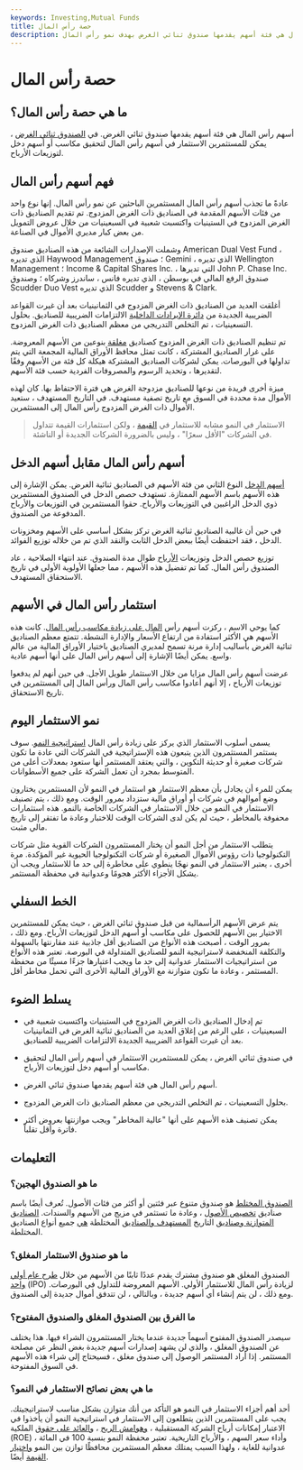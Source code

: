 ```yaml
---
keywords: Investing,Mutual Funds
title: حصة رأس المال
description: أسهم رأس المال هي فئة أسهم يقدمها صندوق ثنائي الغرض بهدف نمو رأس المال.
---
```


# حصة رأس المال
## ما هي حصة رأس المال؟

أسهم رأس المال هي فئة أسهم يقدمها صندوق ثنائي الغرض. في [الصندوق ثنائي الغرض](/dualpurposefund) ، يمكن للمستثمرين الاستثمار في أسهم رأس المال لتحقيق مكاسب أو أسهم دخل لتوزيعات الأرباح.

## فهم أسهم رأس المال

عادةً ما تجذب أسهم رأس المال المستثمرين الباحثين عن نمو رأس المال. إنها نوع واحد من فئات الأسهم المقدمة في الصناديق ذات الغرض المزدوج. تم تقديم الصناديق ذات الغرض المزدوج في الستينيات واكتسبت شعبية في السبعينيات من خلال عروض التمويل من بعض كبار مديري الأموال في الصناعة.

وشملت الإصدارات الشائعة من هذه الصناديق صندوق American Dual Vest Fund ، الذي تديره Haywood Management ؛ صندوق Gemini ، الذي تديره Wellington Management ؛ Income & Capital Shares Inc. ، التي تديرها John P. Chase Inc. صندوق الرفع المالي في بوسطن ، الذي تديره فانس ، ساندرز وشركاه ؛ وصندوق Scudder Duo Vest الذي تديره Scudder و Stevens & Clark.

أغلقت العديد من الصناديق ذات الغرض المزدوج في الثمانينيات بعد أن غيرت القواعد الضريبية الجديدة من [دائرة الإيرادات الداخلية](/irs) الالتزامات الضريبية للصناديق. بحلول التسعينيات ، تم التخلص التدريجي من معظم الصناديق ذات الغرض المزدوج.

تم تنظيم الصناديق ذات الغرض المزدوج كصناديق [مغلقة](/closed-endinvestment) بنوعين من الأسهم المعروضة. على غرار الصناديق المشتركة ، كانت تمثل محافظ الأوراق المالية المجمعة التي يتم تداولها في البورصات. يمكن لشركات الصناديق المشتركة هيكلة كل فئة من الأسهم وفقًا لتقديرها ، وتحديد الرسوم والمصروفات الفردية حسب فئة الأسهم.

ميزة أخرى فريدة من نوعها للصناديق مزدوجة الغرض هي فترة الاحتفاظ بها. كان لهذه الأموال مدة محددة في السوق مع تاريخ تصفية مستهدف. في التاريخ المستهدف ، ستعيد الأموال ذات الغرض المزدوج رأس المال إلى المستثمرين.

> الاستثمار في النمو مشابه للاستثمار في [القيمة](/valueinvesting) ، ولكن استثمارات القيمة تتداول في الشركات "الأقل سعرًا" ، وليس بالضرورة الشركات الجديدة أو الناشئة.

>

## أسهم رأس المال مقابل أسهم الدخل

[أسهم الدخل](/incomeshare) النوع الثاني من فئة الأسهم في الصناديق ثنائية الغرض. يمكن الإشارة إلى هذه الأسهم باسم الأسهم الممتازة. تستهدف حصص الدخل في الصندوق المستثمرين ذوي الدخل الراغبين في التوزيعات والأرباح. حقوا المستثمرين في التوزيعات والأرباح المدفوعة من الصندوق.

في حين أن غالبية الصناديق ثنائية الغرض تركز بشكل أساسي على الأسهم ومخزونات الدخل ، فقد احتفظت أيضًا ببعض الدخل الثابت والنقد الذي تم من خلاله توزيع الفوائد.

توزيع حصص الدخل وتوزيعات [الأرباح](/dividend) طوال مدة الصندوق. عند انتهاء الصلاحية ، عاد الصندوق رأس المال. كما تم تفضيل هذه الأسهم ، مما جعلها الأولوية الأولى في تاريخ الاستحقاق المستهدف.

## استثمار رأس المال في الأسهم

كما يوحي الاسم ، ركزت أسهم رأس [المال على زيادة مكاسب رأس المال](/capitalgain). كانت هذه الأسهم هي الأكثر استفادة من ارتفاع الأسعار والإدارة النشطة. تتمتع معظم الصناديق ثنائية الغرض بأساليب إدارة مرنة تسمح لمديري الصناديق باختيار الأوراق المالية من عالم واسع. يمكن أيضًا الإشارة إلى أسهم رأس المال على أنها أسهم عادية.

عرضت أسهم رأس المال مزايا من خلال الاستثمار طويل الأجل. في حين أنهم لم يدفعوا توزيعات الأرباح ، إلا أنهم أعادوا مكاسب رأس المال ورأس المال إلى المستثمرين في تاريخ الاستحقاق.

## نمو الاستثمار اليوم

يسمى أسلوب الاستثمار الذي يركز على زيادة رأس المال [استراتيجية النمو](/growthinvesting). سوف يستثمر المستثمرون الذين يتبعون هذه الإستراتيجية في الشركات التي عادة ما تكون شركات صغيرة أو حديثة التكوين ، والتي يعتقد المستثمر أنها ستعود بمعدلات أعلى من المتوسط بمجرد أن تعمل الشركة على جميع الأسطوانات.

يمكن للمرء أن يجادل بأن معظم الاستثمار هو استثمار في النمو لأن المستثمرين يختارون وضع أموالهم في شركات أو أوراق مالية ستزداد بمرور الوقت. ومع ذلك ، يتم تصنيف الاستثمار في النمو من خلال الاستثمار في الشركات الخاصة بالنمو. هذه استثمارات محفوفة بالمخاطر ، حيث لم يكن لدى الشركات الوقت للاختبار وعادة ما تفتقر إلى تاريخ مالي مثبت.

يتطلب الاستثمار من أجل النمو أن يختار المستثمرون الشركات القوية مثل شركات التكنولوجيا ذات رؤوس الأموال الصغيرة أو شركات التكنولوجيا الحيوية غير المؤكدة. مرة أخرى ، يعتبر الاستثمار في النمو نهجًا ينطوي على مخاطرة إلى حد ما للاستثمار ويجب أن يشكل الأجزاء الأكثر هجومًا وعدوانية في محفظة المستثمر.

## الخط السفلي

يتم عرض الأسهم الرأسمالية من قبل صندوق ثنائي الغرض ، حيث يمكن للمستثمرين الاختيار بين الأسهم للحصول على مكاسب أو أسهم الدخل لتوزيعات الأرباح. ومع ذلك ، بمرور الوقت ، أصبحت هذه الأنواع من الصناديق أقل جاذبية عند مقارنتها بالسهولة والتكلفة المنخفضة لاستراتيجية النمو للصناديق المتداولة في البورصة. تعتبر هذه الأنواع من استراتيجيات الاستثمار عدوانية إلى حد ما ويجب اعتبارها جزءًا مسيئًا من محفظة المستثمر ، وعادة ما تكون متوازنة مع الأوراق المالية الأخرى التي تحمل مخاطر أقل.

## يسلط الضوء

- تم إدخال الصناديق ذات الغرض المزدوج في الستينيات واكتسبت شعبية في السبعينيات ، على الرغم من إغلاق العديد من الصناديق ثنائية الغرض في الثمانينيات بعد أن غيرت القواعد الضريبية الجديدة الالتزامات الضريبية للصناديق.

- في صندوق ثنائي الغرض ، يمكن للمستثمرين الاستثمار في أسهم رأس المال لتحقيق مكاسب أو أسهم دخل لتوزيعات الأرباح.

- أسهم رأس المال هي فئة أسهم يقدمها صندوق ثنائي الغرض.

- بحلول التسعينيات ، تم التخلص التدريجي من معظم الصناديق ذات الغرض المزدوج.

- يمكن تصنيف هذه الأسهم على أنها "عالية المخاطر" ويجب موازنتها بعروض أكثر فاترة وأقل تقلباً.

## التعليمات

### ما هو الصندوق الهجين؟

[الصندوق المختلط](/hybridfund) هو صندوق متنوع عبر فئتين أو أكثر من فئات الأصول. تُعرف أيضًا باسم صناديق [تخصيص الأصول](/assetallocation) ، وعادة ما تستثمر في مزيج من الأسهم والسندات. [الصناديق المتوازنة وصناديق](/balancedfund) التاريخ [المستهدف والصناديق](/target-date_fund) المختلطة [هي](/blendfund) جميع أنواع الصناديق المختلطة.

### ما هو صندوق الاستثمار المغلق؟

الصندوق المغلق هو صندوق مشترك يقدم عددًا ثابتًا من الأسهم من خلال [طرح عام أولي واحد](/ipo) (IPO) لزيادة رأس المال للاستثمار الأولي. الأسهم المعروضة للتداول في البورصات. ومع ذلك ، لن يتم إنشاء أي أسهم جديدة ، وبالتالي ، لن تتدفق أموال جديدة إلى الصندوق.

### ما الفرق بين الصندوق المغلق والصندوق المفتوح؟

سيصدر الصندوق المفتوح أسهماً جديدة عندما يختار المستثمرون الشراء فيها. هذا يختلف عن الصندوق المغلق ، والذي لن يشهد إصدارات أسهم جديدة بغض النظر عن مصلحة المستثمر. إذا أراد المستثمر الوصول إلى صندوق مغلق ، فسيحتاج إلى شراء هذه الأسهم في السوق المفتوحة.

### ما هي بعض نصائح الاستثمار في النمو؟

أحد أهم أجزاء الاستثمار في النمو هو التأكد من أنك متوازن بشكل مناسب لاستراتيجيتك. يجب على المستثمرين الذين يتطلعون إلى الاستثمار في استراتيجية النمو أن يأخذوا في الاعتبار إمكانات أرباح الشركة المستقبلية ، [وهوامش الربح](/profitmargin) ، [والعائد على حقوق](/returnonequity) الملكية (ROE) ، وأداء سعر السهم ، والأرباح التاريخية. تعتبر محفظة النمو بنسبة 100 في المائة عدوانية للغاية ، ولهذا السبب يمتلك معظم المستثمرين محافظًا توازن بين النمو [واختيار القيمة](/valueinvesting) أيضًا.

